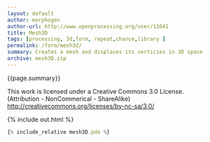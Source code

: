 ```yaml
---
layout: default
author: morphogen
author-url: http://www.openprocessing.org/user/11641
title: Mesh3D
tags: [processing, 3d,form, repeat,chance,library ]
permalink: /form/mesh3d/
summary: Creates a mesh and displaces its verticies in 3D space  
archive: mesh3D.zip
---
```


{{page.summary}}

This work is licensed under a Creative Commons 3.0 License.  
(Attribution - NonCommerical - ShareAlike)  
http://creativecommons.org/licenses/by-nc-sa/3.0/  

<!-- more -->

{% include out.html %}

```js
{% include_relative mesh3D.pde %}
```



